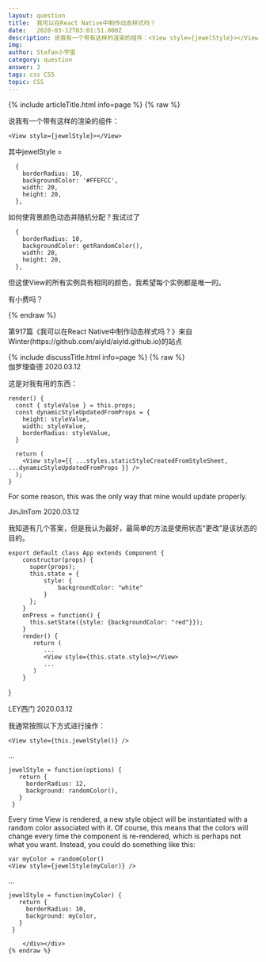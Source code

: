```yaml
---
layout: question
title:  我可以在React Native中制作动态样式吗？
date:   2020-03-12T03:01:51.000Z
description: 说我有一个带有这样的渲染的组件：<View style={jewelStyle}></View>其中jewelStyle =   {   ...
img: 
author: Stafan小宇宙
category: question
answer: 3
tags: css CSS
topic: CSS
---
```

<div class="article-root">
  <div class="article">
    {% include articleTitle.html info=page %}
    {% raw %}
    <div class="article-content"><p><font style="vertical-align: inherit;"><font style="vertical-align: inherit;">说我有一个带有这样的渲染的组件：</font></font></p>

<pre><code>&lt;View style={jewelStyle}&gt;&lt;/View&gt;
</code></pre>

<p><font style="vertical-align: inherit;"><font style="vertical-align: inherit;">其中jewelStyle = </font></font></p>

<pre><code>  {<font></font>
    borderRadius: 10,<font></font>
    backgroundColor: '#FFEFCC',<font></font>
    width: 20,<font></font>
    height: 20,<font></font>
  },<font></font>
</code></pre>

<p><font style="vertical-align: inherit;"><font style="vertical-align: inherit;">如何使背景颜色动态并随机分配？</font><font style="vertical-align: inherit;">我试过了</font></font></p>

<pre><code>  {<font></font>
    borderRadius: 10,<font></font>
    backgroundColor: getRandomColor(),<font></font>
    width: 20,<font></font>
    height: 20,<font></font>
  },<font></font>
</code></pre>

<p><font style="vertical-align: inherit;"><font style="vertical-align: inherit;">但这使View的所有实例具有相同的颜色，我希望每个实例都是唯一的。</font></font></p>

<p><font style="vertical-align: inherit;"><font style="vertical-align: inherit;">有小费吗？</font></font></p></div>
    {% endraw %}
  </div>
  <p class="winter_mark">第917篇《我可以在React Native中制作动态样式吗？》来自Winter(https://github.com/aiyld/aiyld.github.io)的站点</p>
  <div class="discuss-wrapper">
    {% include discussTitle.html info=page %}
    {% raw %}
    <div class="discuss-item">
        <div class="discuss-parent">
          <div class="discuss-meta">
            <span class="discuss-user">伽罗理查德</span>
            <span class="discuss-time">2020.03.12</span>
          </div>
          <div class="discuss-comment"><p><font style="vertical-align: inherit;"><font style="vertical-align: inherit;">这是对我有用的东西：</font></font></p>

<pre><code>render() {<font></font>
  const { styleValue } = this.props;<font></font>
  const dynamicStyleUpdatedFromProps = {<font></font>
    height: styleValue,<font></font>
    width: styleValue,<font></font>
    borderRadius: styleValue,<font></font>
  }<font></font>
<font></font>
  return (<font></font>
    &lt;View style={{ ...styles.staticStyleCreatedFromStyleSheet, ...dynamicStyleUpdatedFromProps }} /&gt;<font></font>
  );<font></font>
}<font></font>
</code></pre>

<p>For some reason, this was the only way that mine would update properly.</p></div>
        </div></div><div class="discuss-item">
        <div class="discuss-parent">
          <div class="discuss-meta">
            <span class="discuss-user">JinJinTom</span>
            <span class="discuss-time">2020.03.12</span>
          </div>
          <div class="discuss-comment"><p><font style="vertical-align: inherit;"><font style="vertical-align: inherit;">我知道有几个答案，但是我认为最好，最简单的方法是使用状态“更改”是该状态的目的。</font></font></p>

<pre><code>export default class App extends Component {<font></font>
    constructor(props) {<font></font>
      super(props);<font></font>
      this.state = {<font></font>
          style: {<font></font>
              backgroundColor: "white"<font></font>
          }<font></font>
      };<font></font>
    }<font></font>
    onPress = function() {<font></font>
      this.setState({style: {backgroundColor: "red"}});<font></font>
    }<font></font>
    render() {<font></font>
       return (<font></font>
          ...<font></font>
          &lt;View style={this.state.style}&gt;&lt;/View&gt;<font></font>
          ...<font></font>
       )<font></font>
    }<font></font>
</code></pre>

<p><font style="vertical-align: inherit;"><font style="vertical-align: inherit;">}</font></font></p></div>
        </div></div><div class="discuss-item">
        <div class="discuss-parent">
          <div class="discuss-meta">
            <span class="discuss-user">LEY西门</span>
            <span class="discuss-time">2020.03.12</span>
          </div>
          <div class="discuss-comment"><p><font style="vertical-align: inherit;"><font style="vertical-align: inherit;">我通常按​​照以下方式进行操作：</font></font></p>

<pre><code>&lt;View style={this.jewelStyle()} /&gt;
</code></pre>

<p><font style="vertical-align: inherit;"><font style="vertical-align: inherit;">...</font></font></p>

<pre><code>jewelStyle = function(options) {<font></font>
   return {<font></font>
     borderRadius: 12,<font></font>
     background: randomColor(),<font></font>
   }<font></font>
 }<font></font>
</code></pre>

<p>Every time View is rendered, a new style object will be instantiated with a random color associated with it. Of course, this means that the colors will change every time the component is re-rendered, which is perhaps not what you want. Instead, you could do something like this:</p>

<pre><code>var myColor = randomColor()<font></font>
&lt;View style={jewelStyle(myColor)} /&gt;<font></font>
</code></pre>

<p>...</p>

<pre><code>jewelStyle = function(myColor) {<font></font>
   return {<font></font>
     borderRadius: 10,<font></font>
     background: myColor,<font></font>
   }<font></font>
 }<font></font>
</code></pre></div>
        </div></div>
    {% endraw %}
  </div>
<div>
